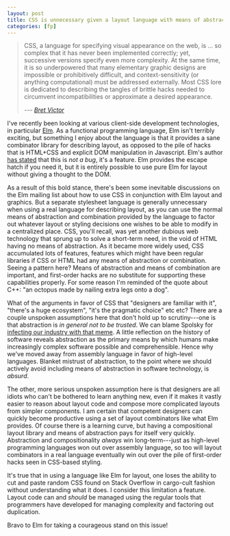 ```yaml
---
layout: post
title: CSS is unnecessary given a layout language with means of abstraction and combination
categories: [fp]
---
```


> CSS, a language for specifying visual appearance on the web, is ... so complex that it has never been implemented correctly; yet, successive versions specify even more complexity. At the same time, it is so underpowered that many elementary graphic designs are impossible or prohibitively difficult, and context-sensitivity (or anything computational) must be addressed externally. Most CSS lore is dedicated to describing the tangles of brittle hacks needed to circumvent incompatibilities or approximate a desired appearance.
>
> _--- [Bret Victor](http://worrydream.com/MagicInk/#p255)_

I've recently been looking at various client-side development technologies, in particular [Elm](http://elm-lang.org/). As a functional programming language, Elm isn't terribly exciting, but something I enjoy about the language is that it provides a sane combinator library for describing layout, as opposed to the pile of hacks that is HTML+CSS and explicit DOM manipulation in Javascript. Elm's author [has stated](https://groups.google.com/forum/#!msg/elm-discuss/qRKBmKjTBpk/SjF1MyjjkxwJ) that this is _not a bug_, it's a feature. Elm provides the escape hatch if you need it, but it is entirely possible to use pure Elm for layout without giving a thought to the DOM.

As a result of this bold stance, there's been some inevitable discussions on the Elm mailing list about how to use CSS in conjunction with Elm layout and graphics. But a separate stylesheet language is generally unnecessary when using a real language for describing layout, as you can use the normal means of abstraction and combination provided by the language to factor out whatever layout or styling decisions one wishes to be able to modify in a centralized place. CSS, you'll recall, was yet another dubious web technology that sprung up to solve a short-term need, in the void of HTML having no means of abstraction. As it became more widely used, CSS accumulated lots of features, features which might have been regular libraries if CSS or HTML had any means of abstraction or combination. Seeing a pattern here? Means of abstraction and means of combination are important, and first-order hacks are no substitute for supporting these capabilities properly. For some reason I'm reminded of the quote about C++: "an octopus made by nailing extra legs onto a dog".

What of the arguments in favor of CSS that "designers are familiar with it", "there's a huge ecosystem", "it's the pragmatic choice" etc etc? There are a couple unspoken assumptions here that don't hold up to scrutiny---one is that abstraction is _in general not to be trusted_. We can blame Spolsky for [infecting our industry with that meme](http://www.joelonsoftware.com/articles/LeakyAbstractions.html). A little reflection on the history of software reveals abstraction as the primary means by which humans make increasingly complex software possible and comprehensible. Hence why we've moved away from assembly language in favor of high-level languages. Blanket mistrust of abstraction, to the point where we should actively avoid including means of abstraction in software technology, is _absurd_.

The other, more serious unspoken assumption here is that designers are all idiots who can't be bothered to learn anything new, even if it makes it vastly easier to reason about layout code and compose more complicated layouts from simpler components. I am certain that competent designers can quickly become productive using a set of layout combinators like what Elm provides. Of course there is a learning curve, but having a compositional layout library and means of abstraction pays for itself very quickly. Abstraction and compositionality *always* win long-term---just as high-level programming languages won out over assembly language, so too will layout combinators in a real language eventually win out over the pile of first-order hacks seen in CSS-based styling.

It's true that in using a language like Elm for layout, one loses the ability to cut and paste random CSS found on Stack Overflow in cargo-cult fashion without understanding what it does. I consider this limitation a feature. Layout code can and _should_ be managed using the regular tools that programmers have developed for managing complexity and factoring out duplication.

Bravo to Elm for taking a courageous stand on this issue!
